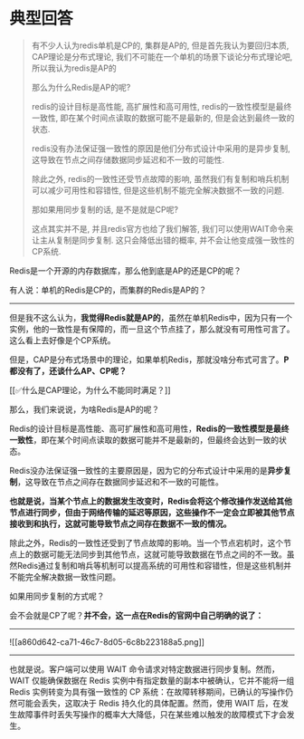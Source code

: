 # 典型回答

> 有不少人认为redis单机是CP的, 集群是AP的, 但是首先我认为要回归本质, CAP理论是分布式理论, 我们不可能在一个单机的场景下谈论分布式理论吧, 所以我认为redis是AP的
> 
> 那么为什么Redis是AP的呢?
> 
> redis的设计目标是高性能, 高扩展性和高可用性, redis的一致性模型是最终一致性, 即在某个时间点读取的数据可能不是最新的, 但是会达到最终一致的状态.
> 
> redis没有办法保证强一致性的原因是他们分布式设计中采用的是异步复制, 这导致在节点之间存储数据同步延迟和不一致的可能性.
> 
> 除此之外, redis的一致性还受节点故障的影响, 虽然我们有复制和哨兵机制可以减少可用性和容错性, 但是这些机制不能完全解决数据不一致的问题.
> 
> 那如果用同步复制的话, 是不是就是CP呢?
> 
> 这点其实并不是, 并且redis官方也给了我们解答, 我们可以使用WAIT命令来让主从复制是同步复制. 这只会降低出错的概率, 并不会让他变成强一致性的CP系统.

Redis是一个开源的内存数据库，那么他到底是AP的还是CP的呢？



有人说：单机的Redis是CP的，而集群的Redis是AP的？

****

但是我不这么认为，**我觉得Redis就是AP的**，虽然在单机Redis中，因为只有一个实例，他的一致性是有保障的，而一旦这个节点挂了，那么就没有可用性可言了。这么看上去好像是个CP系统。



但是，CAP是分布式场景中的理论，如果单机Redis，那就没啥分布式可言了。**P都没有了，还谈什么AP、CP呢？**



[[✅什么是CAP理论，为什么不能同时满足？]]



那么，我们来说说，为啥Redis是AP的呢？



Redis的设计目标是高性能、高可扩展性和高可用性，**Redis的一致性模型是最终一致性**，即在某个时间点读取的数据可能并不是最新的，但最终会达到一致的状态。



Redis没办法保证强一致性的主要原因是，因为它的分布式设计中采用的是**异步复制**，这导致在节点之间存在数据同步延迟和不一致的可能性。



**也就是说，当某个节点上的数据发生改变时，Redis会将这个修改操作发送给其他节点进行同步，但由于网络传输的延迟等原因，这些操作不一定会立即被其他节点接收到和执行，这就可能导致节点之间存在数据不一致的情况。**



除此之外，Redis的一致性还受到了节点故障的影响。当一个节点宕机时，这个节点上的数据可能无法同步到其他节点，这就可能导致数据在节点之间的不一致。虽然Redis通过复制和哨兵等机制可以提高系统的可用性和容错性，但是这些机制并不能完全解决数据一致性问题。



如果用同步复制的方式呢？



会不会就是CP了呢？**并不会，这一点在Redis的官网中自己明确的说了：**

****

![[a860d642-ca71-46c7-8d05-6c8b223188a5.png]]

****

也就是说。客户端可以使用 WAIT 命令请求对特定数据进行同步复制。然而，WAIT 仅能确保数据在 Redis 实例中有指定数量的副本中被确认，它并不能将一组 Redis 实例转变为具有强一致性的 CP 系统：在故障转移期间，已确认的写操作仍然可能会丢失，这取决于 Redis 持久化的具体配置。然而，使用 WAIT 后，在发生故障事件时丢失写操作的概率大大降低，只在某些难以触发的故障模式下才会发生。

